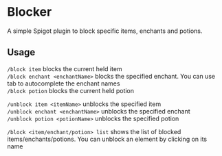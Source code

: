 # Blocker
A simple Spigot plugin to block specific items, enchants and potions.
## Usage
`/block item` blocks the current held item  
`/block enchant <enchantName>` blocks the specified enchant. You can use tab to autocomplete the enchant names  
`/block potion` blocks the current held potion  
  
`/unblock item <itemName>` unblocks the specified item  
`/unblock enchant <enchantName>` unblocks the specified enchant  
`/unblock potion <potionName>` unblocks the specified potion  
  
`/block <item/enchant/potion> list` shows the list of blocked items/enchants/potions. You can unblock an element by clicking on its name
